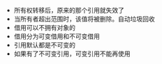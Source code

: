 
- 所有权转移后，原来的那个引用就失效了
- 当所有者超出范围时，该值将被删除。自动垃圾回收
- 借用可以不拥有对象的
- 借用分为可变借用和不可变借用
- 引用默认都是不可变的
- 如果有了不可变引用，可变引用不能再使用